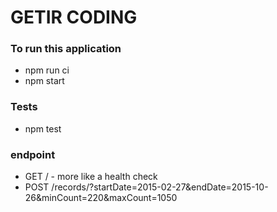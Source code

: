 # GETIR CODING

### To run this application
- npm run ci
- npm start

### Tests
- npm test

### endpoint
- GET / - more like a health check
- POST /records/?startDate=2015-02-27&endDate=2015-10-26&minCount=220&maxCount=1050
